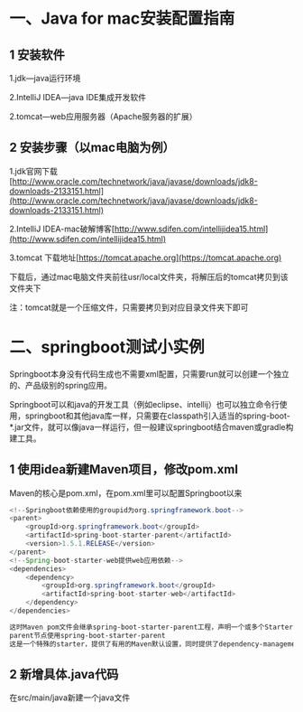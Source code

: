 # 一、Java for mac安装配置指南

## 1 安装软件

1.jdk—java运行环境

2.IntelliJ IDEA—java IDE集成开发软件

2.tomcat—web应用服务器（Apache服务器的扩展）

## 2 安装步骤（以mac电脑为例）

1.jdk官网下载[http://www.oracle.com/technetwork/java/javase/downloads/jdk8-downloads-2133151.html](http://www.oracle.com/technetwork/java/javase/downloads/jdk8-downloads-2133151.html)

2.IntelliJ IDEA-mac破解博客[http://www.sdifen.com/intellijidea15.html](http://www.sdifen.com/intellijidea15.html)

3.tomcat 下载地址[https://tomcat.apache.org](https://tomcat.apache.org)

下载后，通过mac电脑文件夹前往usr/local文件夹，将解压后的tomcat拷贝到该文件夹下

注：tomcat就是一个压缩文件，只需要拷贝到对应目录文件夹下即可

# 二、springboot测试小实例

Springboot本身没有代码生成也不需要xml配置，只需要run就可以创建一个独立的、产品级别的spring应用。

Springboot可以和java的开发工具（例如eclipse、intellij）也可以独立命令行使用，springboot和其他java库一样，只需要在classpath引入适当的spring-boot-\*.jar文件，就可以像java一样运行，但一般建议springboot结合maven或gradle构建工具。

## 1 使用idea新建Maven项目，修改pom.xml

Maven的核心是pom.xml，在pom.xml里可以配置Springboot以来

```java
<!--Springboot依赖使用的groupid为org.springframework.boot-->
<parent>
    <groupId>org.springframework.boot</groupId>
    <artifactId>spring-boot-starter-parent</artifactId>
    <version>1.5.1.RELEASE</version>
</parent>
<!--Spring-boot-starter-web提供web应用依赖-->
<dependencies>
    <dependency>
        <groupId>org.springframework.boot</groupId>
        <artifactId>spring-boot-starter-web</artifactId>
    </dependency>
</dependencies>
```

```markdown
这时Maven pom文件会继承spring-boot-starter-parent工程，声明一个或多个Starter poms依赖，所以在parent里面进行配置
parent节点使用spring-boot-starter-parent
这是一个特殊的starter，提供了有用的Maven默认设置，同时提供了dependency-management节点
```

## 2 新增具体.java代码

在src/main/java新建一个java文件

